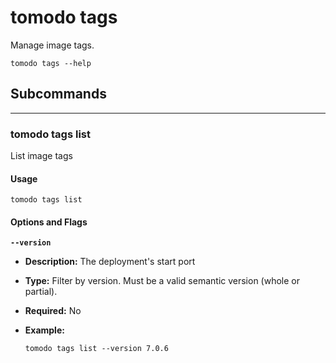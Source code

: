 # tomodo tags

Manage image tags.

```shell
tomodo tags --help
```

## Subcommands

***

### tomodo tags list

List image tags

#### Usage

```shell
tomodo tags list
```

#### Options and Flags

**`--version`**

- **Description:** The deployment's start port
- **Type:** Filter by version. Must be a valid semantic version (whole or partial).
- **Required:** No
- **Example:**

    ```shell
    tomodo tags list --version 7.0.6
    ```
